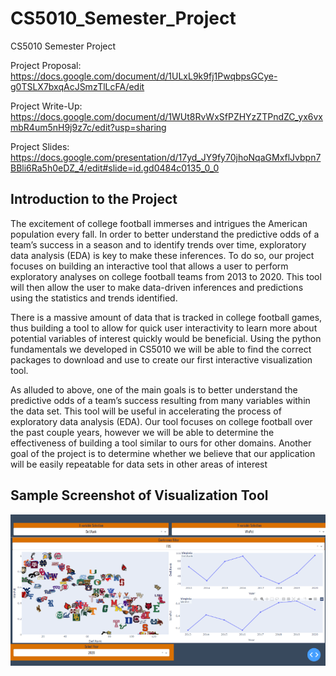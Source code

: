 # CS5010_Semester_Project 
CS5010 Semester Project

Project Proposal: https://docs.google.com/document/d/1ULxL9k9fj1PwqbpsGCye-g0TSLX7bxqAcJSmzTlLcFA/edit

Project Write-Up: https://docs.google.com/document/d/1WUt8RvWxSfPZHYzZTPndZC_yx6vxmbR4um5nH9j9z7c/edit?usp=sharing

Project Slides: https://docs.google.com/presentation/d/17yd_JY9fy70jhoNqaGMxflJvbpn7BBli6Ra5h0eDZ_4/edit#slide=id.gd0484c0135_0_0

## Introduction to the Project

The excitement of college football immerses and intrigues the American population every fall. In order to better understand the predictive odds of a team’s success in a season and to identify trends over time, exploratory data analysis (EDA) is key to make these inferences. To do so, our project focuses on building an interactive tool that allows a user to perform exploratory analyses on college football teams from 2013 to 2020. This tool will then allow the user to make data-driven inferences and predictions using the statistics and trends identified. 

There is a massive amount of data that is tracked in college football games, thus building a tool to allow for quick user interactivity to learn more about potential variables of interest quickly would be beneficial. Using the python fundamentals we developed in CS5010 we will be able to find the correct packages to download and use to create our first interactive visualization tool.

As alluded to above, one of the main goals is to better understand the predictive odds of a team’s success resulting from many variables within the data set. This tool will be useful in accelerating the process of exploratory data analysis (EDA). Our tool focuses on college football over the past couple years, however we will be able to determine the effectiveness of building a tool similar to ours for other domains. Another goal of the project is to determine whether we believe that our application will be easily repeatable for data sets in other areas of interest

## Sample Screenshot of Visualization Tool
![Alt Text](https://github.com/tjmcintyre/CS5010_Semester_Project/blob/main/visual_app.PNG)
